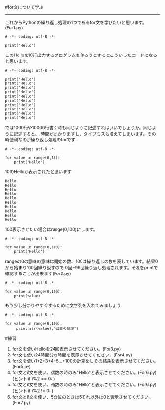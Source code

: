 #for文について学ぶ
* * * * *
これからPythonの繰り返し処理の1つであるfor文を学びたいと思います。(For1.py)

```
# -*- coding: utf-8 -*-

print("Hello")
```

このHelloを10行出力するプログラムを作ろうとするとこういったコードになると思います。

```
# -*- coding: utf-8 -*-

print("Hello")
print("Hello")
print("Hello")
print("Hello")
print("Hello")
print("Hello")
print("Hello")
print("Hello")
print("Hello")
print("Hello")
```

では1000行や10000行書く時も同じように記述すればいいでしょうか。同じように記述すると、
時間がかかりますし、タイプミスも増えてしまいます。その時便利なのが繰り返し処理のforです.

```
# -*- coding: utf-8 -*-

for value in range(0,10):
    print("Hello")
```

10のHelloが表示されたと思います

```
Hello
Hello
Hello
Hello
Hello
Hello
Hello
Hello
Hello
Hello
```

100表示させたい場合はrange(0,100)にします。

```
# -*- coding: utf-8 -*-

for value in range(0,100):
    print("Hello")
```

rangeの0の意味の意味は開始の数、100は繰り返しの数を表しています。結果0から始まり100回繰り返すので
0回~99回繰り返し処理されます。それをprintで確認することが出来ます(For2.py)

```
# -*- coding: utf-8 -*-

for value in range(0,100):
    print(value)
```

もう少し分かりやすくするために文字列を入れてみましょう

```
# -*- coding: utf-8 -*-

for value in range(0,100):
     print(str(value),"回目の処理")
```

#練習
1. for文を使いHelloを24回表示させてください。(For3.py)
2. for文を使い24時間分の時間を表示させてください。(For4.py)
3. for文を使い1+2+3+4+5...+100の計算をしその結果を表示させてください。(For5.py)
4. for文とif文を使い、偶数の時のみ"Hello"と表示させてください。(For6.py) (ヒント if i%2 == 0: )
5. for文とif文を使い、奇数の時のみ"Hello"と表示させてください。(For6.py) (ヒント if i%2 != 0: )
6. for文とif文を使い、5の位のときは5それ以外は0と表示させてください。(For7.py)